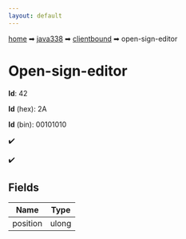 ```yaml
---
layout: default
---
```


[home](/) ➡ [java338](/protocol/java338) ➡ [clientbound](/protocol/java338/clientbound) ➡ open-sign-editor

# Open-sign-editor

**Id**: 42

**Id** (hex): 2A

**Id** (bin): 00101010

✔️

✔️

## Fields

Name | Type
---|---
position | ulong

